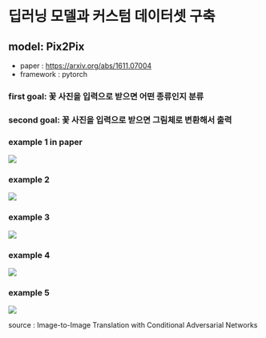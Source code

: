 # 딥러닝 모델과 커스텀 데이터셋 구축
## model: Pix2Pix  
  - paper : https://arxiv.org/abs/1611.07004
  - framework : pytorch
  
### first goal: 꽃 사진을 입력으로 받으면 어떤 종류인지 분류
### second goal: 꽃 사진을 입력으로 받으면 그림체로 변환해서 출력
  
### example 1 in paper  
<img src = "https://github.com/project-flooming/Floming-deeplearning/blob/main/figure/figure1.JPG?raw=true">

### example 2
<img src = "https://github.com/project-flooming/Floming-deeplearning/blob/main/figure/figure2.JPG?raw=true">

### example 3
<img src = "https://github.com/project-flooming/Floming-deeplearning/blob/main/figure/figure3.JPG?raw=true">

### example 4
<img src = "https://github.com/project-flooming/Floming-deeplearning/blob/main/figure/figure4.JPG?raw=true">

### example 5
<img src = "https://github.com/project-flooming/Floming-deeplearning/blob/main/figure/figure5.JPG?raw=true">

source : Image-to-Image Translation with Conditional Adversarial Networks
